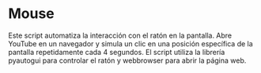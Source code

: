 # Mouse
Este script automatiza la interacción con el ratón en la pantalla. Abre YouTube en un navegador y simula un clic en una posición específica de la pantalla repetidamente cada 4 segundos. El script utiliza la librería pyautogui para controlar el ratón y webbrowser para abrir la página web.

